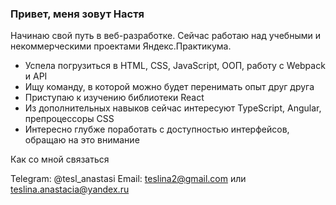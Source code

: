 ### Привет, меня зовут Настя

Начинаю свой путь в веб-разработке. Сейчас работаю над учебными и некоммерческими проектами Яндекс.Практикума.

- Успела погрузиться в HTML, CSS, JavaScript, ООП, работу с Webpack и API
- Ищу команду, в которой можно будет перенимать опыт друг друга
- Приступаю к изучению библиотеки React
- Из дополнительных навыков сейчас интересуют TypeScript, Angular, препроцессоры CSS
- Интересно глубже поработать с доступностью интерфейсов, обращаю на это внимание

Как со мной связаться

Telegram: @tesl_anastasi
Email: teslina2@gmail.com или teslina.anastacia@yandex.ru
